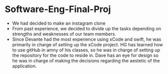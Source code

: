 # Software-Eng-Final-Proj

- We had decided to make an instagram clone
- From past experience, we decided to divide up the tasks depending on strengths and weaknesses of our team members.
- Since Devante had the most experience using xCode and swift, he was primarily in charge of setting up the xCode project. HG has learned how to use gitHub in amny of his classes, so he was in charge of setting up the repository for the code to reside in. Dave has an eye for design so he was in charge of making the decisions regarding the aestetic of the application.

